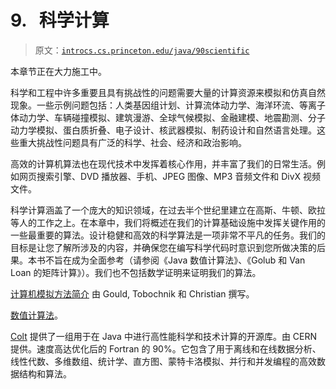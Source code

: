 # 9\.   科学计算

> 原文：[`introcs.cs.princeton.edu/java/90scientific`](https://introcs.cs.princeton.edu/java/90scientific)

本章节正在大力施工中。

科学和工程中许多重要且具有挑战性的问题需要大量的计算资源来模拟和仿真自然现象。一些示例问题包括：人类基因组计划、计算流体动力学、海洋环流、等离子体动力学、车辆碰撞模拟、建筑漫游、全球气候模拟、金融建模、地震勘测、分子动力学模拟、蛋白质折叠、电子设计、核武器模拟、制药设计和自然语言处理。这些重大挑战性问题具有广泛的科学、社会、经济和政治影响。

高效的计算机算法也在现代技术中发挥着核心作用，并丰富了我们的日常生活。例如网页搜索引擎、DVD 播放器、手机、JPEG 图像、MP3 音频文件和 DivX 视频文件。

科学计算涵盖了一个庞大的知识领域，在过去半个世纪里建立在高斯、牛顿、欧拉等人的工作之上。在本章中，我们将概述在我们的计算基础设施中发挥关键作用的一些最重要的算法。设计稳健和高效的科学算法是一项非常不平凡的任务。我们的目标是让您了解所涉及的内容，并确保您在编写科学代码时意识到您所做决策的后果。本书不旨在成为全面参考（请参阅《Java 数值计算法》、《Golub 和 Van Loan 的矩阵计算》）。我们也不包括数学证明来证明我们的算法。

[计算机模拟方法简介](http://sip.clarku.edu/3e/) 由 Gould, Tobochnik 和 Christian 撰写。

[数值计算法](http://library.lanl.gov/numerical/bookcpdf.html)。

[Colt](http://dsd.lbl.gov/~hoschek/colt/) 提供了一组用于在 Java 中进行高性能科学和技术计算的开源库。由 CERN 提供。速度高达优化后的 Fortran 的 90%。它包含了用于离线和在线数据分析、线性代数、多维数组、统计学、直方图、蒙特卡洛模拟、并行和并发编程的高效数据结构和算法。
